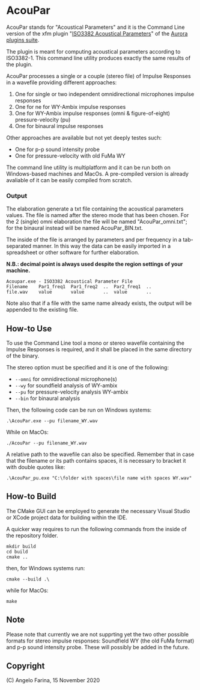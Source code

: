 # AcouPar 
AcouPar stands for "Acoustical Parameters" and it is the Command Line version of the xfm plugin "[ISO3382 Acoustical Parameters](https://www.angelofarina.it/Aurora/download/Aurora45-Alpha/acoustic45.xfm)" of the [Aurora plugins suite](http://www.angelofarina.it/aurora/download/Aurora45-Alpha/).

The plugin is meant for computing acoustical parameters according to ISO3382-1.
This command line utility produces exactly the same results of the plugin.

AcouPar processes a single or a couple (stereo file)  of Impulse Responses in a wavefile providing different approaches:
 1. One for single or two independent omnidirectional microphones impulse responses
 2. One for ne for WY-Ambix impulse responses
 3. One for WY-Ambix impulse responses (omni & figure-of-eight) pressure-velocity (pu)
 4. One for binaural impulse responses

Other approaches are available but not yet deeply testes such: 

 - One for p-p sound intensity probe
 - One for pressure-velocity with old FuMa WY

The command line utility is multiplatform and it can be run both on Windows-based machines and MacOs.
A pre-compiled version is already avaliable of it can be easily compiled from scratch.

### Output
The elaboration generate a txt file containing the acoustical parameters values.
The file is named after the stereo mode that has been chosen. For the 2 (single) omni elaboration the file will be named "AcouPar_omni.txt"; for the binaural instead will be named AcouPar_BIN.txt.


The inside of the file is arranged by parameters and per frequency in a tab-separated manner. In this way the data can be easily imported in a spreadsheet or other software for further elaboration.

**N.B.: decimal point is always used despite the region settings of your machine.**

```
Acoupar.exe - ISO3382 Acoustical Parameter File	
Filename	Par1_freq1  Par1_freq2  ..  Par2_freq1  ..
file.wav	value       value       ..  value       ..
```

Note also that if a file with the same name already exists, the output will be appended to the existing file.

## How-to Use
To use the Command Line tool a mono or stereo wavefile containing the Impulse Responses is required, and it shall be placed in the same directory of the binary. 

The stereo option must be specified and it is one of the following:
 - `--omni` for omnidirectional microphone(s)
 - `--wy` for soundfield analysis of WY-ambix
 - `--pu` for pressure-velocity analysis WY-ambix 
 - `--bin` for binaural analysis 
 
Then, the following code can be run on Windows systems:

```
.\AcouPar.exe --pu filename_WY.wav
```

While on MacOs:
```
./AcouPar --pu filename_WY.wav
```

A relative path to the wavefile can also be specified. Remember that in case that the filename or its path contains spaces, it is necessary to bracket it with double quotes like:
```
.\AcouPar_pu.exe "C:\folder with spaces\file name with spaces WY.wav"
```

## How-to Build
The CMake GUI can be employed to generate the necessary Visual Studio or XCode project data for building within the IDE. 

A quicker way requires to run the following commands from the inside of the repository folder.

```
mkdir build
cd build
cmake ..
```

then, for Windows systems run:
```
cmake --build .\
```

while for MacOs:
```
make
```

## Note

Please note that currently we are not supprting yet the two other possible formats for stereo
impulse responses: Soundfield WY (the old FuMa format) and p-p sound intensity probe.
These will possibly be added in the future.

## Copyright
(C) Angelo Farina, 15 November 2020
